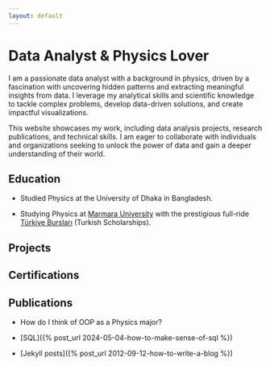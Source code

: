 ```yaml
---
layout: default
---
```



<!-- Introduction -->
# Data Analyst & Physics Lover

I am a passionate data analyst with a background in physics, driven by a fascination with uncovering hidden patterns and extracting meaningful insights from data. I leverage my analytical skills and scientific knowledge to tackle complex problems, develop data-driven solutions, and create impactful visualizations.

This website showcases my work, including data analysis projects, research publications, and technical skills. I am eager to collaborate with individuals and organizations seeking to unlock the power of data and gain a deeper understanding of their world.


<!-- Educational information -->
## Education

- Studied Physics at the University of Dhaka in Bangladesh.

- Studying Physics at [Marmara University](http://fzk.fen.marmara.edu.tr/en/) with the prestigious full-ride [Türkiye Bursları](https://www.turkiyeburslari.gov.tr/) (Turkish Scholarships).


<!-- Projects -->
## Projects


<!-- Acquired certifications -->
## Certifications


<!-- Publications: blog, tutorial, papers, learning resources, etc. -->
## Publications

- How do I think of OOP as a Physics major?

- [SQL]({% post_url 2024-05-04-how-to-make-sense-of-sql %})

- [Jekyll posts]({% post_url 2012-09-12-how-to-write-a-blog %})